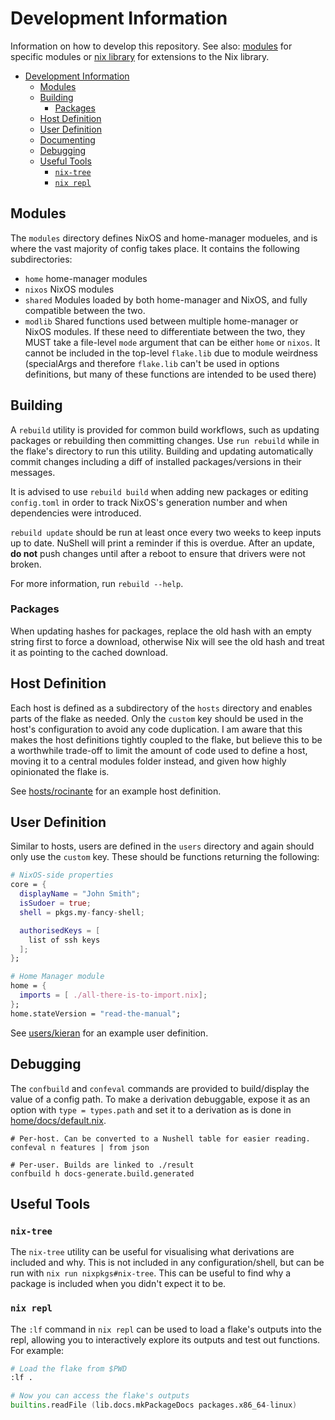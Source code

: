 # Development Information

Information on how to develop this repository. See also:
[modules](../modules/readme.md) for specific modules or
[nix library](../generated/lib.md) for extensions to the Nix library.

- [Development Information](#development-information)
  - [Modules](#modules)
  - [Building](#building)
    - [Packages](#packages)
  - [Host Definition](#host-definition)
  - [User Definition](#user-definition)
  - [Documenting](#documenting)
  - [Debugging](#debugging)
  - [Useful Tools](#useful-tools)
    - [`nix-tree`](#nix-tree)
    - [`nix repl`](#nix-repl)

## Modules

The `modules` directory defines NixOS and home-manager modueles, and is where
the vast majority of config takes place. It contains the following
subdirectories:

- `home` home-manager modules
- `nixos` NixOS modules
- `shared` Modules loaded by both home-manager and NixOS, and fully compatible
  between the two.
- `modlib` Shared functions used between multiple home-manager or NixOS modules.
  If these need to differentiate between the two, they MUST take a file-level
  `mode` argument that can be either `home` or `nixos`. It cannot be included in
  the top-level `flake.lib` due to module weirdness (specialArgs and therefore
  `flake.lib` can't be used in options definitions, but many of these functions
  are intended to be used there)

## Building

A `rebuild` utility is provided for common build workflows, such as updating
packages or rebuilding then committing changes. Use `run rebuild` while in the
flake's directory to run this utility. Building and updating automatically
commit changes including a diff of installed packages/versions in their
messages.

It is advised to use `rebuild build` when adding new packages or editing
`config.toml` in order to track NixOS's generation number and when dependencies
were introduced.

`rebuild update` should be run at least once every two weeks to keep inputs up
to date. NuShell will print a reminder if this is overdue. After an update, **do
not** push changes until after a reboot to ensure that drivers were not broken.

For more information, run `rebuild --help`.

### Packages

When updating hashes for packages, replace the old hash with an empty string
first to force a download, otherwise Nix will see the old hash and treat it as
pointing to the cached download.

<!-- TODO: Can this be automated? Not sure if this statement is even accurate -->

## Host Definition

Each host is defined as a subdirectory of the `hosts` directory and enables
parts of the flake as needed. Only the `custom` key should be used in the host's
configuration to avoid any code duplication. I am aware that this makes the host
definitions tightly coupled to the flake, but believe this to be a worthwhile
trade-off to limit the amount of code used to define a host, moving it to a
central modules folder instead, and given how highly opinionated the flake is.

See [hosts/rocinante](../../hosts/rocinante/) for an example host definition.

## User Definition

Similar to hosts, users are defined in the `users` directory and again should
only use the `custom` key. These should be functions returning the following:

```nix
# NixOS-side properties
core = {
  displayName = "John Smith";
  isSudoer = true;
  shell = pkgs.my-fancy-shell;

  authorisedKeys = [
    list of ssh keys
  ];
};

# Home Manager module
home = {
  imports = [ ./all-there-is-to-import.nix];
};
home.stateVersion = "read-the-manual";
```

See [users/kieran](../../users/kieran/default.nix) for an example user
definition.

## Debugging

The `confbuild` and `confeval` commands are provided to build/display the value
of a config path. To make a derivation debuggable, expose it as an option with
`type = types.path` and set it to a derivation as is done in
[home/docs/default.nix](../../modules/shared/docs.nix).

```nu
# Per-host. Can be converted to a Nushell table for easier reading.
confeval n features | from json

# Per-user. Builds are linked to ./result
confbuild h docs-generate.build.generated
```

## Useful Tools

### `nix-tree`

The `nix-tree` utility can be useful for visualising what derivations are
included and why. This is not included in any configuration/shell, but can be
run with `nix run nixpkgs#nix-tree`. This can be useful to find why a package is
included when you didn't expect it to be.

### `nix repl`

The `:lf` command in `nix repl` can be used to load a flake's outputs into the
repl, allowing you to interactively explore its outputs and test out functions.
For example:

```nix
# Load the flake from $PWD
:lf .

# Now you can access the flake's outputs
builtins.readFile (lib.docs.mkPackageDocs packages.x86_64-linux)
```
